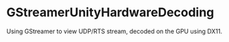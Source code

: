 # GStreamerUnityHardwareDecoding
 Using GStreamer to view UDP/RTS stream, decoded on the GPU using DX11.
